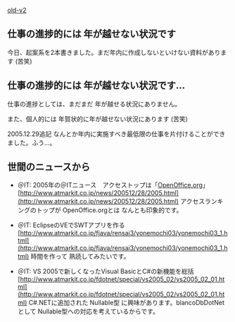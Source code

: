 [old-v2](ig051227-orig.html)

## 仕事の進捗的には 年が越せない状況です

今日、起案系を2本書きました。まだ年内に作成しないといけない資料があります (苦笑)


## 仕事の進捗的には 年が越せない状況です…

仕事の進捗としては、まだまだ 年が越せる状況にありません。

また、個人的には 年賀状的に年が越せない状況にあります (苦笑)

2005.12.29追記 なんとか年内に実施すべき最低限の仕事を片付けることができました。ふう…。

## 世間のニュースから

* ＠IT: 2005年の＠ITニュース　アクセストップは「[OpenOffice.org](http://ja.openoffice.org/)」
  [http://www.atmarkit.co.jp/news/200512/28/2005.html](http://www.atmarkit.co.jp/news/200512/28/2005.html)
  アクセスランキングのトップが OpenOffice.orgとは なんとも印象的です。
  
* ＠IT: EclipseのVEでSWTアプリを作る
  [http://www.atmarkit.co.jp/fjava/rensai3/yonemochi03/yonemochi03_1.html](http://www.atmarkit.co.jp/fjava/rensai3/yonemochi03/yonemochi03_1.html)
  時間を作って 熟読してみたいです。
  
* ＠IT: VS 2005で新しくなったVisual BasicとC#の新機能を総括
  [http://www.atmarkit.co.jp/fdotnet/special/vs2005_02/vs2005_02_01.html](http://www.atmarkit.co.jp/fdotnet/special/vs2005_02/vs2005_02_01.html)
  C#.NETに追加された Nullable型 に興味があります。blancoDbDotNetとして Nullable型への対応を考えているからです。